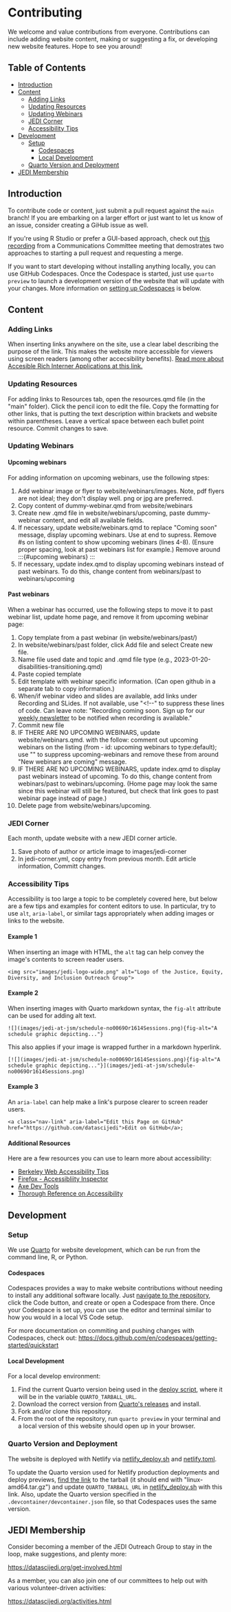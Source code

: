 # Contributing

We welcome and value contributions from everyone. Contributions can include adding website content, making or suggesting a fix, or developing new website features. Hope to see you around! 

## Table of Contents

- [Introduction](#introduction)
- [Content](#content)
  - [Adding Links](#adding-links)
  - [Updating Resources](#updating-resources)
  - [Updating Webinars](#updating-webinars)
  - [JEDI Corner](#jedi-corner)
  - [Accessibility Tips](#accessibility-tips)
- [Development](#development)
  - [Setup](#setup)
    - [Codespaces](#codespaces)
    - [Local Development](#local-development)
  - [Quarto Version and Deployment](#quarto_version_and_deployment)
- [JEDI Membership](#jedi-membership)

## Introduction

To contribute code or content, just submit a pull request against the `main` branch! If you are embarking on a larger effort or just want to let us know of an issue, consider creating a GiHub issue as well. 

If you're using R Studio or prefer a GUI-based approach, check out [this recording](https://drive.google.com/file/d/1tYgy2J9Yne-YX4c1JdHnQLGTgK3G2wAc/view?usp=sharing) from a Communications Committee meeting that demostrates two approaches to starting a pull request and requesting a merge. 

If you want to start developing without installing anything locally, you can use GitHub Codespaces. Once the Codespace is started, just use `quarto preview` to launch a development version of the website that will update with your changes. More information on [setting up Codespaces](#codespaces) is below. 

## Content

### Adding Links

When inserting links anywhere on the site, use a clear label describing the purpose of the link. This makes the website more accessible for viewers using screen readers (among other accecsibility benefits). [Read more about Accesible Rich Interner Applications at this link.](https://www.w3.org/WAI/WCAG22/Techniques/aria/ARIA8#:~:text=The%20aria%2Dlabel%20attribute%20provides,used%20instead%20of%20aria%2Dlabel%20)

### Updating Resources

For adding links to Resources tab, open the resources.qmd file (in the "main" folder). Click the pencil icon to edit the file. Copy the formatting for other links, that is putting the text description within brackets and website within parentheses. Leave a vertical space between each bullet point resource. Commit changes to save. 

### Updating Webinars

#### Upcoming webinars

For adding information on upcoming webinars, use the following stpes:

1) Add webinar image or flyer to website/webinars/images. Note, pdf flyers are not ideal; they don't display well. png or jpg are preferred.
2) Copy content of dummy-webinar.qmd from website/webinars
3) Create new .qmd file in website/webinars/upcoming, paste dummy-webinar content, and edit all available fields.
4) If necessary, update website/webinars.qmd to replace "Coming soon" message, display upcoming webinars. Use <!-- at the start of Coming soon message and --> at end to supress. Remove #s on listing content to show upcoming webinars (lines 4-8). (Ensure proper spacing, look at past webinars list for example.) Remove <!-- and --> around :::{#upcoming webinars} ::: 
5) If necessary, update index.qmd to display upcoming webinars instead of past webinars. To do this, change content from webinars/past to webinars/upcoming

#### Past webinars

When a webinar has occurred, use the following steps to move it to past webinar list, update home page, and remove it from upcoming webinar page:

1) Copy template from a past webinar (in website/webinars/past/)
2) In website/webinars/past folder, click Add file and select Create new file.
3) Name file used date and topic and .qmd file type (e.g., 2023-01-20-disabilities-transitioning.qmd)
4) Paste copied template
5) Edit template with webinar specific information. (Can open github in a separate tab to copy information.)
6) When/if webinar video and slides are available, add links under Recording and SLides. If not available, use "<!--" to suppress these lines of code. Can leave note: "Recording coming soon. Sign up for our [weekly newsletter](https://datascijedi.org/weekly-newsletter.html) to be notified when recording is available." 
7) Commit new file
8) IF THERE ARE NO UPCOMING WEBINARS, update website/webinars.qmd. with the follow: comment out upcoming webinars on the listing (from - id: upcoming webinars to type:default); use "<!-- ... -->" to suppress upcoming-webinars and remove these from around "New webinars are coming" message. 
9) IF THERE ARE NO UPCOMING WEBINARS, update index.qmd to display past webinars instead of upcoming. To do this, change content from webinars/past to webinars/upcoming. (Home page may look the same since this webinar will still be featured, but check that link goes to past webinar page instead of page.) 
10) Delete page from website/webinars/upcoming.

### JEDI Corner

Each month, update website with a new JEDI corner article.

1) Save photo of author or article image to images/jedi-corner  
2) In jedi-corner.yml, copy entry from previous month. Edit article information, Committ changes.

### Accessibility Tips

Accessibility is too large a topic to be completely covered here, but below are a few tips and examples for content editors to use. In particular, try to use `alt`, `aria-label`, or similar tags appropriately when adding images or links to the website. 

#### Example 1

When inserting an image with HTML, the `alt` tag can help convey the image's contents to screen reader users. 

`<img src="images/jedi-logo-wide.png" alt="Logo of the Justice, Equity, Diversity, and Inclusion Outreach Group">`

#### Example 2

When inserting images with Quarto markdown syntax, the `fig-alt` attribute can be used for adding alt text. 

`![](images/jedi-at-jsm/schedule-no0069Or1614Sessions.png){fig-alt="A schedule graphic depicting..."}`

This also applies if your image is wrapped further in a markdown hyperlink. 

`[![](images/jedi-at-jsm/schedule-no0069Or1614Sessions.png){fig-alt="A schedule graphic depicting..."}](images/jedi-at-jsm/schedule-no0069Or1614Sessions.png)`

#### Example 3

An `aria-label` can help make a link's purpose clearer to screen reader users. 

`<a class="nav-link" aria-label="Edit this Page on GitHub" href="https://github.com/datascijedi">Edit on GitHub</a>;`

#### Additional Resources

Here are a few resources you can use to learn more about accessibility:

- [Berkeley Web Accessibility Tips](https://webaccess.berkeley.edu/resources/tips/web-accessibility)
- [Firefox - Accessibliity Inspector](https://firefox-source-docs.mozilla.org/devtools-user/accessibility_inspector/)
- [Axe Dev Tools](https://www.deque.com/axe/devtools/)
- [Thorough Reference on Accessibility](https://www.section508.gov/content/guide-accessible-web-design-development/)

## Development

### Setup

We use [Quarto](https://quarto.org/) for website development, which can be run from the command line, R, or Python. 

#### Codespaces

Codespaces provides a way to make website contributions without needing to install any additional software locally. Just [navigate to the repository](https://github.com/datascijedi/website), click the Code button, and create or open a Codespace from there. Once your Codespace is set up, you can use the editor and terminal similar to how you would in a local VS Code setup. 

For more documentation on commiting and pushing changes with Codespaces, check out:
https://docs.github.com/en/codespaces/getting-started/quickstart

#### Local Development

For a local develop environment:

1) Find the current Quarto version being used in the [deploy script](https://github.com/datascijedi/website/blob/main/netlify_deploy.sh), where it will be in the variable `QUARTO_TARBALL_URL`.
2) Download the correct version from [Quarto's releases](https://github.com/quarto-dev/quarto-cli/releases) and install.
3) Fork and/or clone this repository.
4) From the root of the repository, run `quarto preview` in your terminal and a local version of this website should open up in your browser.

### Quarto Version and Deployment

The website is deployed with Netlify via [netlify_deploy.sh](https://github.com/datascijedi/website/blob/main/netlify_deploy.sh) and [netlify.toml](https://github.com/datascijedi/website/blob/main/netlify.toml). 

To update the Quarto version used for Netlify production deployments and deploy previews, [find the link](https://github.com/quarto-dev/quarto-cli/releases) to the tarball (it should end with "linux-amd64.tar.gz") and update `QUARTO_TARBALL_URL` in [netlify_deploy.sh](https://github.com/datascijedi/website/blob/main/netlify_deploy.sh) with this link. Also, update the Quarto version specified in the `.devcontainer/devcontainer.json` file, so that Codespaces uses the same version.

## JEDI Membership

Consider becoming a member of the JEDI Outreach Group to stay in the loop, make suggestions, and plenty more:

https://datascijedi.org/get-involved.html

As a member, you can also join one of our committees to help out with various volunteer-driven activities:

https://datascijedi.org/activities.html
